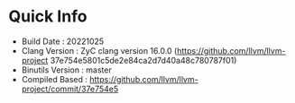 # Quick Info
* Build Date : 20221025
* Clang Version : ZyC clang version 16.0.0 (https://github.com/llvm/llvm-project 37e754e5801c5de2e84ca2d7d40a48c780787f01)
* Binutils Version : master
* Compiled Based : https://github.com/llvm/llvm-project/commit/37e754e5

